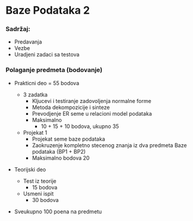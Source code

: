 # Baze Podataka 2

### Sadržaj: 
* Predavanja 
* Vezbe
* Uradjeni zadaci sa testova

### Polaganje predmeta (bodovanje)
* Prakticni deo = 55 bodova
    * 3 zadatka
        * Kljucevi i testiranje zadovoljenja normalne forme 
        * Metoda dekompozicije i sinteze
        * Prevodjenje ER seme u relacioni model podataka 
        * Maksimalno
            * 10 + 15 + 10 bodova, ukupno 35
    * Projekat 1
        * Projekat seme baze podataka
        * Zaokruzenje kompletno stecenog znanja iz dva predmeta Baze podataka (BP1 + BP2) 
        * Maksimalno bodova 20 

* Teorijski deo 
    * Test iz teorije 
        * 15 bodova
    * Usmeni ispit
        * 30 bodova

* Sveukupno 100 poena na predmetu
